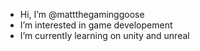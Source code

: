 -  Hi, I’m @mattthegaminggoose
-  I’m interested in game developement 
-  I’m currently learning on unity and unreal
  

<!---
mattthegaminggoose/mattthegaminggoose is a ✨ special ✨ repository because its `README.md` (this file) appears on your GitHub profile.
You can click the Preview link to take a look at your changes.
--->
